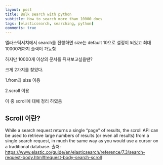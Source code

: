 ```yaml
---
layout: post
title: Bulk search with python
subtitle: How to search more than 10000 docs
tags: [elasticsearch, searching, python]
comments: true
---
```

엘라스틱서치에서 search를 진행하면 size는 default 10으로 설정이 되있고 최대 10000개까지 출력이 가능함

하지만 10000개 이상의 문서를 뒤져보고싶을땐?

크게 2가지를 찾았다.

1.from과 size 이용

2.scroll 이용

이 중 scroll에 대해 정리 하였음

## Scroll 이란?

While a search request returns a single “page” of results, the scroll API can be used to retrieve large numbers of results (or even all results) from a single search request, in much the same way as you would use a cursor on a traditional database.
출처: https://www.elastic.co/guide/en/elasticsearch/reference/7.3/search-request-body.html#request-body-search-scroll
